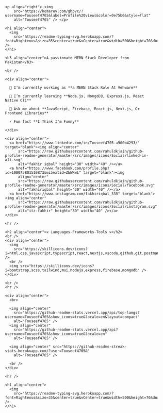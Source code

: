  <!-- ![MasterHead](https://github.com/Touseef4705/Touseef4705/blob/main/Black%20Minimal%20Motivation%20Quote%20LinkedIn%20Banner.png?raw=true) -->
    <p align="right"> <img
        src="https://komarev.com/ghpvc/?username=Touseef4705&label=Profile%20views&color=0e75b6&style=flat"
        alt="Touseef4705" /> </p>

    <h1 align="center">
      <img
        src="https://readme-typing-svg.herokuapp.com/?font=Righteous&size=35&center=true&vCenter=true&width=500&height=70&duration=4000&lines=Hi+There!+👋;+I'm+Touseef+Abid!;" />
    </h1>

    <h3 align="center">A passionate MERN Stack Developer from Pakistan</h3>

    <br />

    <div align="center">

      🔭 I’m currently working as **a MERN Stack Role At Vehware**

      🌱 I’m currently learning **Node.js, MongoDB, Express.js, React Native Cli**

      💬 Ask me about **JavaScript, Firebase, React.js, Next.js, Or Frontend Libraries**

      ⚡ Fun fact **I Think I'm Funny**

    </div>

    <div align="center">
      <a href="https://www.linkedin.com/in/Touseef4705-a900b4293/" target="blank"><img align="center"
          src="https://raw.githubusercontent.com/rahuldkjain/github-profile-readme-generator/master/src/images/icons/Social/linked-in-alt.svg"
          alt="fakhir iqbal" height="30" width="40" /></a>
      <a href="https://www.facebook.com/profile.php?id=100075801510873&mibextid=ZbWKwL" target="blank"><img
          align="center"
          src="https://raw.githubusercontent.com/rahuldkjain/github-profile-readme-generator/master/src/images/icons/Social/facebook.svg"
          alt="fakhiriqbal" height="30" width="40" /></a>
      <a href="https://www.instagram.com/fakhiriqbal_338" target="blank"><img align="center"
          src="https://raw.githubusercontent.com/rahuldkjain/github-profile-readme-generator/master/src/images/icons/Social/instagram.svg"
          alt="itz-fakhir" height="30" width="40" /></a>
    </div>

    <hr />

    <h2 align="center">⚒️ Languages-Frameworks-Tools ⚒️</h2>
    <br />
    <div align="center">
      <img
        src="https://skillicons.dev/icons?i=html,css,javascript,typescript,react,nextjs,vscode,github,git,postman,androidstudio" />
      <br />
      <img src="https://skillicons.dev/icons?i=bootstrap,scss,tailwind,mui,nodejs,express,firebase,mongodb" />
    </div>

    <br />
    <hr />

    <div align="center">
      <br>

      <img align="center"
        src="https://github-readme-stats.vercel.app/api/top-langs?username=Touseef4705&show_icons=true&locale=en&layout=compact"
        alt="Touseef4705" />
      <img align="center"
        src="https://github-readme-stats.vercel.app/api?username=Touseef4705&show_icons=true&locale=en"
        alt="Touseef4705" />

      <img align="center" src="https://github-readme-streak-stats.herokuapp.com/?user=Touseef4705&"
        alt="Touseef4705" />

      <br />
    </div>

    <hr />

    <h1 align="center">
      <img
        src="https://readme-typing-svg.herokuapp.com/?font=Righteous&size=35&center=true&vCenter=true&width=500&height=70&duration=4000&lines=Thank+You!;" />
    </h1>

